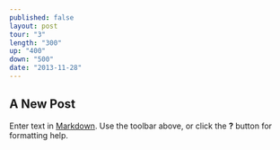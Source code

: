 ```yaml
---
published: false
layout: post
tour: "3"
length: "300"
up: "400"
down: "500"
date: "2013-11-28"
---
```


## A New Post

Enter text in [Markdown](http://daringfireball.net/projects/markdown/). Use the toolbar above, or click the **?** button for formatting help.
